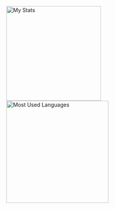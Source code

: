 <img alt="My Stats" align=left width="250" src="https://github-readme-stats.vercel.app/api?username=Iskander229&layout=compact&show_icons=true&theme=dark"/>  <img alt="Most Used Languages" align=left width="270" src="https://github-readme-stats.vercel.app/api/top-langs/?username=Iskander229&layout=compact&theme=dark"/> 

